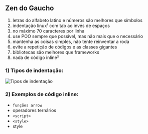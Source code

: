 ## Zen do Gaucho

1. letras do alfabeto latino e números são melhores que símbolos
2. indentação linux¹ com tab ao invés de espaços
3. no máximo 70 caracteres por linha
4. use POO sempre que possível, mas não mais que o necessário
5. mantenha as coisas simples, não tente reinventar a roda
6. evite a repetição de códigos e as classes gigantes
7. bibliotecas são melhores que frameworks
8. nada de código inline²

### 1) Tipos de indentação:

![Tipos de indentação](https://gaucho.dev/img/indentation.jpg)

### 2) Exemplos de código inline:

- `funções arrow`
- operadores ternários
- `<script>`
- `<style>`
- style
